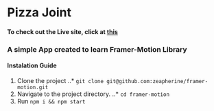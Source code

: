 # Pizza Joint

#### To check out the Live site, click at [this](https://zeapherine.github.io/framer-motion/)
 
### A simple App created to learn Framer-Motion Library

#### Instalation Guide

1. Clone the project
..* ``git clone git@github.com:zeapherine/framer-motion.git`` </br>
2. Navigate to the project directory.
..* ``cd framer-motion`` </br>
3. Run ``npm i && npm start``


